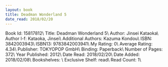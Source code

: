 ```yaml
---
layout: book
title: Deadman Wonderland 5
date_read: 2018/02/20
---
```


Book Id: 15817812\ 
Title: Deadman Wonderland 5\ 
Author: Jinsei Kataoka\ 
Author l-f: Kataoka, Jinsei\ 
Additional Authors: Kazuma Kondou\ 
ISBN: 3842003943\ 
ISBN13: 9783842003941\ 
My Rating: 0\ 
Average Rating: 4.34\ 
Publisher: TOKYOPOP GmbH\ 
Binding: Paperback\ 
Number of Pages: 372\ 
Year Published: 2012\ 
Date Read: 2018/02/20\ 
Date Added: 2018/02/08\ 
Bookshelves: \ 
Exclusive Shelf: read\ 
Read Count: 1\ 

